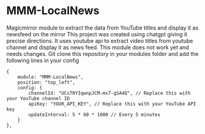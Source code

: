 # MMM-LocalNews
Magicmirror module to extract the data from YouTube titles and display it as newsfeed on the mirror
This project was created using chatgpt giving it precise directions. 
It uses youtube api to extract video titles from youtube channel and display it as news feed. 
This module does not work yet and needs changes. 
Git clone this repository in your modules folder and add the following lines in your config
```
{
    module: "MMM-LocalNews",
    position: "top_left",
    config: {
        channelId: "UCsT0YIqwnpJCM-mx7-gSA4Q", // Replace this with your YouTube channel ID
        apiKey: "YOUR_API_KEY", // Replace this with your YouTube API key
        updateInterval: 5 * 60 * 1000 // Every 5 minutes
    }
}, 
```

